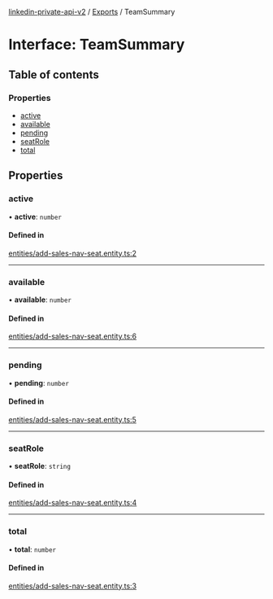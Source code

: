 [linkedin-private-api-v2](../README.md) / [Exports](../modules.md) / TeamSummary

# Interface: TeamSummary

## Table of contents

### Properties

- [active](TeamSummary.md#active)
- [available](TeamSummary.md#available)
- [pending](TeamSummary.md#pending)
- [seatRole](TeamSummary.md#seatrole)
- [total](TeamSummary.md#total)

## Properties

### active

• **active**: `number`

#### Defined in

[entities/add-sales-nav-seat.entity.ts:2](https://github.com/akash-gupt/linkedin-private-api/blob/db337d2/src/entities/add-sales-nav-seat.entity.ts#L2)

___

### available

• **available**: `number`

#### Defined in

[entities/add-sales-nav-seat.entity.ts:6](https://github.com/akash-gupt/linkedin-private-api/blob/db337d2/src/entities/add-sales-nav-seat.entity.ts#L6)

___

### pending

• **pending**: `number`

#### Defined in

[entities/add-sales-nav-seat.entity.ts:5](https://github.com/akash-gupt/linkedin-private-api/blob/db337d2/src/entities/add-sales-nav-seat.entity.ts#L5)

___

### seatRole

• **seatRole**: `string`

#### Defined in

[entities/add-sales-nav-seat.entity.ts:4](https://github.com/akash-gupt/linkedin-private-api/blob/db337d2/src/entities/add-sales-nav-seat.entity.ts#L4)

___

### total

• **total**: `number`

#### Defined in

[entities/add-sales-nav-seat.entity.ts:3](https://github.com/akash-gupt/linkedin-private-api/blob/db337d2/src/entities/add-sales-nav-seat.entity.ts#L3)
